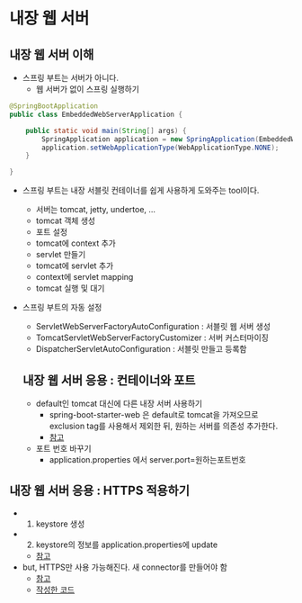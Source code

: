 # 내장 웹 서버
## 내장 웹 서버 이해
* 스프링 부트는 서버가 아니다.
  * 웹 서버가 없이 스프링 실행하기
```java
@SpringBootApplication
public class EmbeddedWebServerApplication {

    public static void main(String[] args) {
        SpringApplication application = new SpringApplication(EmbeddedWebServerApplication.class);
        application.setWebApplicationType(WebApplicationType.NONE);
    }

}
```
* 스프링 부트는 내장 서블릿 컨테이너를 쉽게 사용하게 도와주는 tool이다.
  * 서버는 tomcat, jetty, undertoe, ...
  * tomcat 객체 생성
  * 포트 설정
  * tomcat에 context 추가
  * servlet 만들기
  * tomcat에 servlet 추가
  * context에 servlet mapping
  * tomcat 실행 및 대기
* 스프링 부트의 자동 설정
  * ServletWebServerFactoryAutoConfiguration : 서블릿 웹 서버 생성
  * TomcatServletWebServerFactoryCustomizer : 서버 커스터마이징
  * DispatcherServletAutoConfiguration : 서블릿 만들고 등록함
  
  ## 내장 웹 서버 응용 : 컨테이너와 포트
  * default인 tomcat 대신에 다른 내장 서버 사용하기
    * spring-boot-starter-web 은 default로 tomcat을 가져오므로 exclusion tag를 사용해서 제외한 뒤, 원하는 서버를 의존성 추가한다.
    * [참고](https://docs.spring.io/spring-boot/docs/current/reference/html/howto.html#howto-embedded-web-servers)
  * 포트 번호 바꾸기
    * application.properties 에서 server.port=원하는포트번호
  
## 내장 웹 서버 응용 : HTTPS 적용하기
* 1. keystore 생성
* 2. keystore의 정보를 application.properties에 update
  * [참고](https://gist.github.com/keesun/f93f0b83d7232137283450e08a53c4fd)
* but, HTTPS만 사용 가능해진다. 새 connector를 만들어야 함
  * [참고](https://github.com/spring-projects/spring-boot/blob/v2.0.3.RELEASE/spring-boot-samples/spring-boot-sample-tomcat-multi-connectors/src/main/java/sample/tomcat/multiconnector/SampleTomcatTwoConnectorsApplication.java)
  * [작성한 코드](https://github.com/96glory/whiteship-spring-boot/tree/06652d11fcfa8f4eab025f9d59a0d005e26955ca)
  
  
